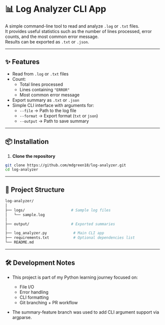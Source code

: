 # 📊 Log Analyzer CLI App

A simple command-line tool to read and analyze `.log` or `.txt` files.  
It provides useful statistics such as the number of lines processed, error counts, and the most common error message.  
Results can be exported as `.txt` or `.json`.

---

## ✨ Features
- Read from `.log` or `.txt` files
- Count:
  - Total lines processed
  - Lines containing `"ERROR"`
  - Most common error message
- Export summary as `.txt` or `.json`
- Simple CLI interface with arguments for:
  - `--file` → Path to the log file
  - `--format` → Export format (`txt` or `json`)
  - `--output` → Path to save summary

---

## 📦 Installation
1. **Clone the repository**
```bash
git clone https://github.com/mdgreen18/log-analyzer.git
cd log-analyzer
```

---

## 📂 Project Structure
```bash
log-analyzer/
│
├── logs/                     # Sample log files
│   └── sample.log
│
├── output/                   # Exported summaries
│
├── log_analyzer.py            # Main CLI app
├── requirements.txt           # Optional dependencies list
└── README.md
```

---

## 🛠 Development Notes

* This project is part of my Python learning journey focused on:

    * File I/O
    * Error handling
    * CLI formatting
    * Git branching + PR workflow

* The summary-feature branch was used to add CLI argument support via argparse.

